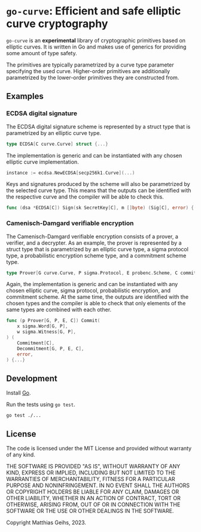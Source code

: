 # `go-curve`: Efficient and safe elliptic curve cryptography

`go-curve` is an **experimental** library of cryptographic primitives based on elliptic curves. It is written in Go and makes use of generics for providing some amount of type safety.

The primitives are typically parametrized by a curve type parameter specifying the used curve.
Higher-order primitives are additionally parametrized by the lower-order primitives they are constructed from.

## Examples

### ECDSA digital signature

The ECDSA digital signature scheme is represented by a struct type that is parametrized by an elliptic curve type.
```go
type ECDSA[C curve.Curve] struct {...}
```
The implementation is generic and can be instantiated with any chosen elliptic curve implementation.
```go
instance := ecdsa.NewECDSA[secp256k1.Curve](...)
```
Keys and signatures produced by the scheme will also be parametrized by the selected curve type. This means that the outputs can be identified with the respective curve and the compiler will be able to check this. 

```go
func (dsa *ECDSA[C]) Sign(sk SecretKey[C], m []byte) (Sig[C], error) {...}
```

### Camenisch-Damgard verifiable encryption

The Camenisch-Damgard verifiable encryption consists of a prover, a verifier, and a decrypter.
As an example, the prover is represented by a struct type that is parametrized by an elliptic curve type, a sigma protocol type, a probabilistic encryption scheme type, and a commitment scheme type.
```go
type Prover[G curve.Curve, P sigma.Protocol, E probenc.Scheme, C commit.Scheme] struct {...}
```
Again, the implementation is generic and can be instantiated with any chosen elliptic curve, sigma protocol, probabilistic encryption, and commitment scheme. At the same time, the outputs are identified with the chosen types and the compiler is able to check that only elements of the same types are combined with each other.

```go
func (p Prover[G, P, E, C]) Commit(
	x sigma.Word[G, P],
	w sigma.Witness[G, P],
) (
	Commitment[C],
	Decommitment[G, P, E, C],
	error,
) {...}
```

## Development

Install [Go](https://go.dev).

Run the tests using `go test`.

```
go test ./...
```

## License
The code is licensed under the MIT License and provided without warranty of any kind.

THE SOFTWARE IS PROVIDED "AS IS", WITHOUT WARRANTY OF ANY KIND, EXPRESS OR
IMPLIED, INCLUDING BUT NOT LIMITED TO THE WARRANTIES OF MERCHANTABILITY,
FITNESS FOR A PARTICULAR PURPOSE AND NONINFRINGEMENT. IN NO EVENT SHALL THE
AUTHORS OR COPYRIGHT HOLDERS BE LIABLE FOR ANY CLAIM, DAMAGES OR OTHER
LIABILITY, WHETHER IN AN ACTION OF CONTRACT, TORT OR OTHERWISE, ARISING FROM,
OUT OF OR IN CONNECTION WITH THE SOFTWARE OR THE USE OR OTHER DEALINGS IN THE
SOFTWARE.

Copyright Matthias Geihs, 2023.
